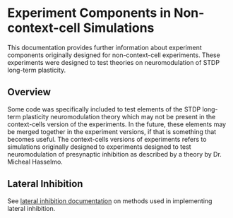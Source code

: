 Experiment Components in Non-context-cell Simulations
=====================================================

This documentation provides further information about experiment components originally designed for non-context-cell experiments. These experiments were designed to test theories on neuromodulation of STDP long-term plasticity.

## Overview

Some code was specifically included to test elements of the STDP long-term plasticity neuromodulation theory which may not be present in the context-cells version of the experiments. In the future, these elements may be merged together in the experiment versions, if that is something that becomes useful. The context-cells versions of experiments refers to simulations originally designed to experiments designed to test neuromodulation of presynaptic inhibition as described by a theory by Dr. Micheal Hasselmo.

## Lateral Inhibition

See [lateral inhibition documentation](https://hco-dev-docs.readthedocs.io/en/latest/oblomem/lateral_inhibition.html) on methods used in implementing lateral inhibition.

